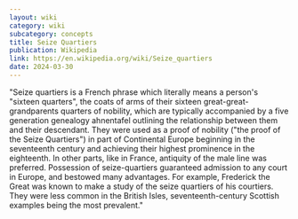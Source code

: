 ```yaml
---
layout: wiki
category: wiki
subcategory: concepts
title: Seize Quartiers
publication: Wikipedia
link: https://en.wikipedia.org/wiki/Seize_quartiers
date: 2024-03-30
---
```


"Seize quartiers is a French phrase which literally means a person's "sixteen quarters", the coats of arms of their sixteen great-great-grandparents quarters of nobility, which are typically accompanied by a five generation genealogy ahnentafel outlining the relationship between them and their descendant. They were used as a proof of nobility ("the proof of the Seize Quartiers") in part of Continental Europe beginning in the seventeenth century and achieving their highest prominence in the eighteenth. In other parts, like in France, antiquity of the male line was preferred. Possession of seize-quartiers guaranteed admission to any court in Europe, and bestowed many advantages. For example, Frederick the Great was known to make a study of the seize quartiers of his courtiers. They were less common in the British Isles, seventeenth-century Scottish examples being the most prevalent."
